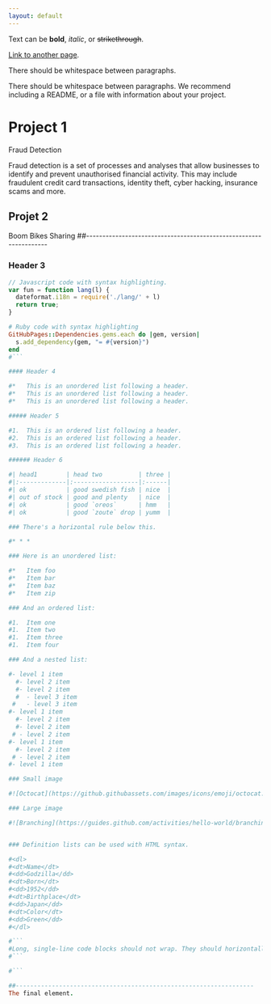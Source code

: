 ```yaml
---
layout: default
---
```


Text can be **bold**, _italic_, or ~~strikethrough~~.

[Link to another page](./another-page.html).

There should be whitespace between paragraphs.

There should be whitespace between paragraphs. We recommend including a README, or a file with information about your project.

# Project 1

Fraud Detection


Fraud detection is a set of processes and analyses that allow businesses to identify and prevent unauthorised financial activity. This may include fraudulent credit card transactions, identity theft, cyber hacking, insurance scams and more.

## Projet 2

Boom Bikes Sharing
##------------------------------------------------------------------
### Header 3

```js
// Javascript code with syntax highlighting.
var fun = function lang(l) {
  dateformat.i18n = require('./lang/' + l)
  return true;
}
```

```ruby
# Ruby code with syntax highlighting
GitHubPages::Dependencies.gems.each do |gem, version|
  s.add_dependency(gem, "= #{version}")
end
#```

#### Header 4

#*   This is an unordered list following a header.
#*   This is an unordered list following a header.
#*   This is an unordered list following a header.

##### Header 5

#1.  This is an ordered list following a header.
#2.  This is an ordered list following a header.
#3.  This is an ordered list following a header.

###### Header 6

#| head1        | head two          | three |
#|:-------------|:------------------|:------|
#| ok           | good swedish fish | nice  |
#| out of stock | good and plenty   | nice  |
#| ok           | good `oreos`      | hmm   |
#| ok           | good `zoute` drop | yumm  |

### There's a horizontal rule below this.

#* * *

### Here is an unordered list:

#*   Item foo
#*   Item bar
#*   Item baz
#*   Item zip

### And an ordered list:

#1.  Item one
#1.  Item two
#1.  Item three
#1.  Item four

### And a nested list:

#- level 1 item
  #- level 2 item
  #- level 2 item
  #  - level 3 item
 #   - level 3 item
#- level 1 item
  #- level 2 item
  #- level 2 item
 # - level 2 item
#- level 1 item
  #- level 2 item
 # - level 2 item
#- level 1 item

### Small image

#![Octocat](https://github.githubassets.com/images/icons/emoji/octocat.png)

### Large image

#![Branching](https://guides.github.com/activities/hello-world/branching.png)


### Definition lists can be used with HTML syntax.

#<dl>
#<dt>Name</dt>
#<dd>Godzilla</dd>
#<dt>Born</dt>
#<dd>1952</dd>
#<dt>Birthplace</dt>
#<dd>Japan</dd>
#<dt>Color</dt>
#<dd>Green</dd>
#</dl>

#```
#Long, single-line code blocks should not wrap. They should horizontally scroll if they are too long. This line should be long enough to demonstrate this.
#```

#```

##------------------------------------------------------------------
The final element.
```
